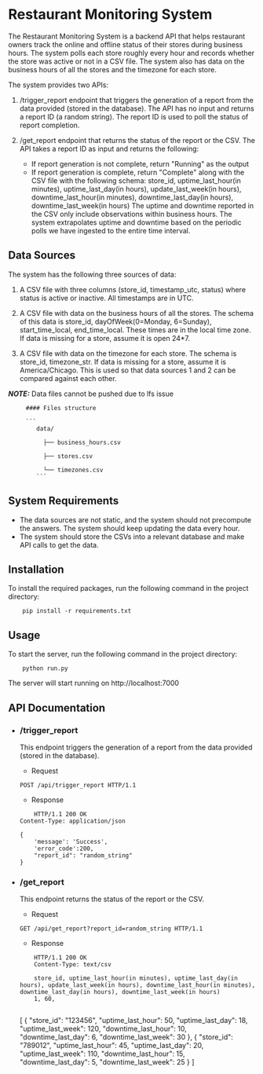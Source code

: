 # Restaurant Monitoring System

The Restaurant Monitoring System is a backend API that helps restaurant
owners track the online and offline status of their stores during
business hours. The system polls each store roughly every hour and
records whether the store was active or not in a CSV file. The system
also has data on the business hours of all the stores and the timezone
for each store.

The system provides two APIs:

1.  /trigger_report endpoint that triggers the generation of a report
    from the data provided (stored in the database). The API has no
    input and returns a report ID (a random string). The report ID is
    used to poll the status of report completion.

2.  /get_report endpoint that returns the status of the report or the
    CSV. The API takes a report ID as input and returns the following:

    - If report generation is not complete, return "Running" as the
      output
    - If report generation is complete, return "Complete" along with
      the CSV file with the following schema: store_id,
      uptime_last_hour(in minutes), uptime_last_day(in hours),
      update_last_week(in hours), downtime_last_hour(in minutes),
      downtime_last_day(in hours), downtime_last_week(in hours) The
      uptime and downtime reported in the CSV only include
      observations within business hours. The system extrapolates
      uptime and downtime based on the periodic polls we have ingested
      to the entire time interval.

## Data Sources

The system has the following three sources of data:

1.  A CSV file with three columns (store_id, timestamp_utc, status)
    where status is active or inactive. All timestamps are in UTC.

2.  A CSV file with data on the business hours of all the stores. The
    schema of this data is store_id, dayOfWeek(0=Monday, 6=Sunday),
    start_time_local, end_time_local. These times are in the local time
    zone. If data is missing for a store, assume it is open 24\*7.

3.  A CSV file with data on the timezone for each store. The schema is
    store_id, timezone_str. If data is missing for a store, assume it is
    America/Chicago. This is used so that data sources 1 and 2 can be
    compared against each other.

**_NOTE:_** Data files cannot be pushed due to lfs issue

         #### Files structure

         ```
            data/

              ├── business_hours.csv

              ├── stores.csv

              └── timezones.csv
            ```

## System Requirements

- The data sources are not static, and the system
  should not precompute the answers. The system should keep updating the
  data every hour.
- The system should store the CSVs into a relevant
  database and make API calls to get the data.

## Installation

To install the required packages, run the following command in the project directory:

```
    pip install -r requirements.txt
```

## Usage

To start the server, run the following command in the project directory:

```
    python run.py

```

The server will start running on http://localhost:7000

## API Documentation

- ### /trigger_report

  This endpoint triggers the generation of a report from the data provided (stored in the database).

  - Request

  ```
  POST /api/trigger_report HTTP/1.1

  ```

  - Response

  ```
      HTTP/1.1 200 OK
  Content-Type: application/json

  {
      'message': 'Success',
      'error_code':200,
      "report_id": "random_string"
  }

  ```

- ### /get_report

  This endpoint returns the status of the report or the CSV.

  - Request

  ```
  GET /api/get_report?report_id=random_string HTTP/1.1

  ```

  - Response

  ```
      HTTP/1.1 200 OK
      Content-Type: text/csv

      store_id, uptime_last_hour(in minutes), uptime_last_day(in hours), update_last_week(in hours), downtime_last_hour(in minutes), downtime_last_day(in hours), downtime_last_week(in hours)
      1, 60,


  ```

  [
  {
  "store_id": "123456",
  "uptime_last_hour": 50,
  "uptime_last_day": 18,
  "uptime_last_week": 120,
  "downtime_last_hour": 10,
  "downtime_last_day": 6,
  "downtime_last_week": 30
  },
  {
  "store_id": "789012",
  "uptime_last_hour": 45,
  "uptime_last_day": 20,
  "uptime_last_week": 110,
  "downtime_last_hour": 15,
  "downtime_last_day": 5,
  "downtime_last_week": 25
  }
  ]
